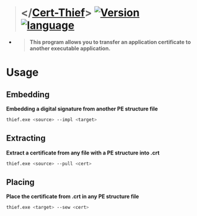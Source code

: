 > # </[Cert-Thief](https://github.com/reslaid/xargs.git)> [![Version](https://img.shields.io/badge/Version-0.2.1-red.svg)](https://github.com/reslaid/xargs.git) [![language](https://skillicons.dev/icons?i=rust)](https://github.com/reslaid/xargs.git)
- > **This program allows you to transfer an application certificate to another executable application.**

# Usage
## Embedding
**Embedding a digital signature from another PE structure file**
```bash
thief.exe <source> --impl <target>
```

## Extracting
**Extract a certificate from any file with a PE structure into .crt**
```bash
thief.exe <source> --pull <cert>
```

## Placing
**Place the certificate from .crt in any PE structure file**
```bash
thief.exe <target> --sew <cert>
```
